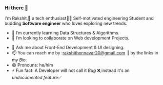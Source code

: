 ### Hi there 👋
I'm Rakshit,👋 a tech enthusiast👨‍💻 
Self-motivated engineering Student  and budding **Software engineer** who loves exploring new trends.  

 <!--- 🔭 I’m currently working on ...-->
- 🌱 I’m currently learning Data Structures & Algorithms.
- 👯 I’m looking to collaborate on Web development Projects.
 <!--- --🤔 I’m looking for help with ...-->
- 💬 Ask me about Front-End Development & UI designing.
- 📫 You can reach me by :rakshithonnavar20@gmail.com || by the links in my *Bio*.
- 😄 Pronouns: he/him
- ⚡ Fun fact: A Developer will not call it *Bug* ❌,instead it's an *undocumented feature*✅


